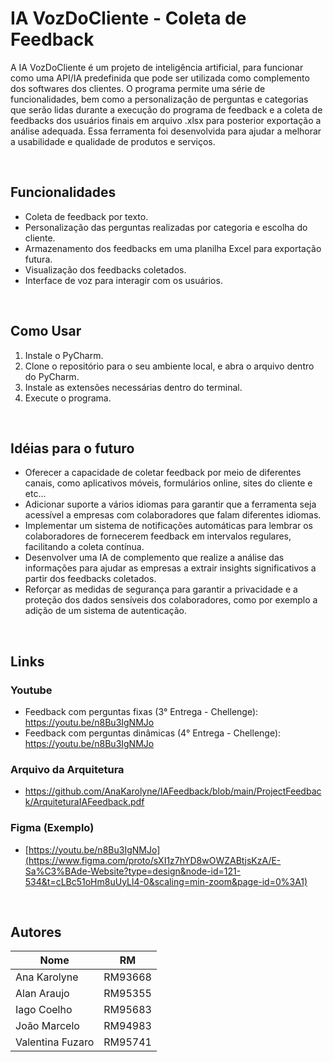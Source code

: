 # IA VozDoCliente - Coleta de Feedback

A IA VozDoCliente é um projeto de inteligência artificial, para funcionar como uma API/IA predefinida que pode ser utilizada como complemento dos softwares dos clientes. O programa permite uma série de funcionalidades, bem como a personalização de perguntas e categorias que serão lidas durante a execução do programa de feedback e a coleta de feedbacks dos usuários finais em arquivo .xlsx para posterior exportação a análise adequada. 
Essa ferramenta foi desenvolvida para ajudar a melhorar a usabilidade e qualidade de produtos e serviços.

<br>

## Funcionalidades

- Coleta de feedback por texto.
- Personalização das perguntas realizadas por categoria e escolha do cliente.
- Armazenamento dos feedbacks em uma planilha Excel para exportação futura.
- Visualização dos feedbacks coletados.
- Interface de voz para interagir com os usuários.

<br>

## Como Usar

1. Instale o PyCharm.
2. Clone o repositório para o seu ambiente local, e abra o arquivo dentro do PyCharm.
3. Instale as extensões necessárias dentro do terminal.
4. Execute o programa.

<br>

## Idéias para o futuro

- Oferecer a capacidade de coletar feedback por meio de diferentes canais, como aplicativos móveis, formulários online, sites do cliente e etc...
- Adicionar suporte a vários idiomas para garantir que a ferramenta seja acessível a empresas com colaboradores que falam diferentes idiomas.
- Implementar um sistema de notificações automáticas para lembrar os colaboradores de fornecerem feedback em intervalos regulares, facilitando a coleta contínua.
- Desenvolver uma IA de complemento que realize a análise das informações para ajudar as empresas a extrair insights significativos a partir dos feedbacks coletados.
- Reforçar as medidas de segurança para garantir a privacidade e a proteção dos dados sensíveis dos colaboradores, como por exemplo a adição de um sistema de autenticação.
  
<br>

## Links
### Youtube
- Feedback com perguntas fixas (3° Entrega - Chellenge): https://youtu.be/n8Bu3IgNMJo
- Feedback com perguntas dinâmicas (4° Entrega - Chellenge): https://youtu.be/n8Bu3IgNMJo
### Arquivo da Arquitetura 
- https://github.com/AnaKarolyne/IAFeedback/blob/main/ProjectFeedback/ArquiteturaIAFeedback.pdf
### Figma (Exemplo)
- [https://youtu.be/n8Bu3IgNMJo](https://www.figma.com/proto/sXI1z7hYD8wOWZABtjsKzA/E-Sa%C3%BAde-Website?type=design&node-id=121-534&t=cLBc51oHm8uUyLl4-0&scaling=min-zoom&page-id=0%3A1)

<br>

## Autores
| Nome               | RM     |
| ------------------ | ------ |
| Ana Karolyne       | RM93668    |
| Alan Araujo        | RM95355    |
| Iago Coelho        | RM95683    |
| João Marcelo       | RM94983    |
| Valentina Fuzaro   | RM95741    |
